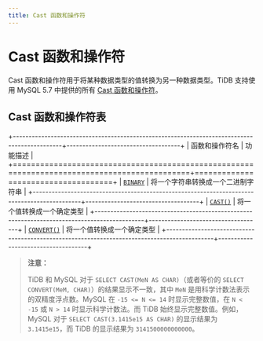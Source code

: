 ```yaml
---
title: Cast 函数和操作符
---
```


# Cast 函数和操作符

Cast 函数和操作符用于将某种数据类型的值转换为另一种数据类型。TiDB 支持使用 MySQL 5.7 中提供的所有 [Cast 函数和操作符](https://dev.mysql.com/doc/refman/5.7/en/cast-functions.html)。

## Cast 函数和操作符表

+---------------------------------------------------------------------------------------------+------------------------------------+
| 函数和操作符名                                                                              | 功能描述                           |
+=============================================================================================+====================================+
| [`BINARY`](https://dev.mysql.com/doc/refman/5.7/en/cast-functions.html#operator_binary)     | 将一个字符串转换成一个二进制字符串 |
+---------------------------------------------------------------------------------------------+------------------------------------+
| [`CAST()`](https://dev.mysql.com/doc/refman/5.7/en/cast-functions.html#function_cast)       | 将一个值转换成一个确定类型         |
+---------------------------------------------------------------------------------------------+------------------------------------+
| [`CONVERT()`](https://dev.mysql.com/doc/refman/5.7/en/cast-functions.html#function_convert) | 将一个值转换成一个确定类型         |
+---------------------------------------------------------------------------------------------+------------------------------------+

> **注意：**
>
> TiDB 和 MySQL 对于 `SELECT CAST(MeN AS CHAR)`（或者等价的 `SELECT CONVERT(MeM, CHAR)`）的结果显示不一致，其中 `MeN` 是用科学计数法表示的双精度浮点数。MySQL 在 `-15 <= N <= 14` 时显示完整数值，在 `N < -15` 或 `N > 14` 时显示科学计数法。而 TiDB 始终显示完整数值。例如，MySQL 对于 `SELECT CAST(3.1415e15 AS CHAR)` 的显示结果为 `3.1415e15`，而 TiDB 的显示结果为 `3141500000000000`。
